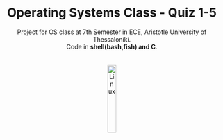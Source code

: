 <H1 align=center> Operating Systems Class - Quiz 1-5 </H1>

<p align=center> 
  Project for OS class at 7th Semester in ECE, Aristotle University of Thessaloniki.<br>
  Code in <b>shell(bash,fish) and C</b>.<br>
  <br>
  <br>
  <img src="https://github.com/tsarnadelis/OS-quiz/assets/81568914/1c43187e-7e43-4e77-8d8e-1d44efd62cb2" width=20% length=20% alt="Linux">
</p>

